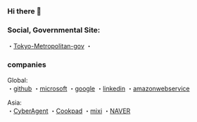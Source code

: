 ### Hi there 👋
### Social, Governmental Site:   

・[Tokyo-Metropolitan-gov](https://github.com/tokyo-metropolitan-gov)
・
### companies  

Global:  
・[github](https://github.com/github)
・[microsoft](https://github.com/Microsoft)
・[google](https://github.com/google)
・[linkedin](https://github.com/linkedin)
・[amazonwebservice](https://github.com/aws)
  
Asia:  
・[CyberAgent](https://github.com/CyberAgent)
・[Cookpad](https://github.com/cookpad)
・[mixi](https://github.com/mixi-inc)
・[NAVER](https://github.com/naver)


<!--
**daidaihachi/daidaihachi** is a ✨ _special_ ✨ repository because its `README.md` (this file) appears on your GitHub profile.

Here are some ideas to get you started:

- 🔭 I’m currently working on ...
- 🌱 I’m currently learning ...
- 👯 I’m looking to collaborate on ...
- 🤔 I’m looking for help with ...
- 💬 Ask me about ...
- 📫 How to reach me: ...
- 😄 Pronouns: ...
- ⚡ Fun fact: ...
-->
